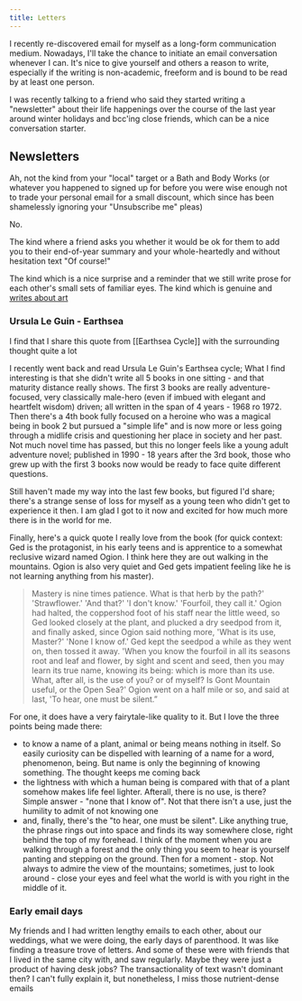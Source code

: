 ```yaml
---
title: Letters
---
```


I recently re-discovered email for myself as a long-form communication medium. Nowadays, I'll take the chance to initiate an email conversation whenever I can. It's nice to give yourself and others a reason to write, especially if the writing is non-academic, freeform and is bound to be read by at least one person.

I was recently talking to a friend who said they started writing a "newsletter" about their life happenings over the course of the last year around winter holidays and bcc'ing close friends, which can be a nice conversation starter.

## Newsletters
Ah, not the kind from your "local" target or a Bath and Body Works (or whatever you happened to signed up for before you were wise enough not to trade your personal email for a small discount, which since has been shamelessly ignoring your "Unsubscribe me" pleas)

No.

The kind where a friend asks you whether it would be ok for them to add you to their end-of-year summary and your whole-heartedly and without hesitation text "Of course!"

The kind which is a nice surprise and a reminder that we still write prose for each other's small sets of familiar eyes. The kind which is genuine and [writes about art](obsidian://open?vault=shared&file=writing%20about%20art)

### Ursula Le Guin - Earthsea

I find that I share this quote from [[Earthsea Cycle]] with the surrounding thought quite a lot

I recently went back and read Ursula Le Guin's Earthsea cycle; What I find interesting is that she didn't write all 5 books in one sitting - and that maturity distance really shows. The first 3 books are really adventure-focused, very classically male-hero (even if imbued with elegant and heartfelt wisdom) driven; all written in the span of 4 years - 1968 ro 1972. Then there's a 4th book fully focused on a heroine who was a magical being in book 2 but pursued a "simple life" and is now more or less going through a midlife crisis and questioning her place in society and her past. Not much novel time has passed, but this no longer feels like a young adult adventure novel; published in 1990 - 18 years after the 3rd book, those who grew up with the first 3 books now would be ready to face quite different questions.

Still haven't made my way into the last few books, but figured I'd share; there's a strange sense of loss for myself as a young teen who didn't get to experience it then. I am glad I got to it now and excited for how much more there is in the world for me.

Finally, here's a quick quote I really love from the book (for quick context: Ged is the protagonist, in his early teens and is apprentice to a somewhat reclusive wizard named Ogion. I think here they are out walking in the mountains. Ogion is also very quiet and Ged gets impatient feeling like he is not learning anything from his master).

> Mastery is nine times patience. What is that herb by the path?' 'Strawflower.' 'And that?' 'I don't know.' 'Fourfoil, they call it.' Ogion had halted, the coppershod foot of his staff near the little weed, so Ged looked closely at the plant, and plucked a dry seedpod from it, and finally asked, since Ogion said nothing more, 'What is its use, Master?' 'None I know of.' Ged kept the seedpod a while as they went on, then tossed it away. 'When you know the fourfoil in all its seasons root and leaf and flower, by sight and scent and seed, then you may learn its true name, knowing its being: which is more than its use. What, after all, is the use of you? or of myself? Is Gont Mountain useful, or the Open Sea?' Ogion went on a half mile or so, and said at last, 'To hear, one must be silent.”

For one, it does have a very fairytale-like quality to it. But I love the three points being made there:

- to know a name of a plant, animal or being means nothing in itself. So easily curiosity can be dispelled with learning of a name for a word, phenomenon, being. But name is only the beginning of knowing something. The thought keeps me coming back
- the lightness with which a human being is compared with that of a plant somehow makes life feel lighter. Afterall, there is no use, is there? Simple answer - "none that I know of". Not that there isn't a use, just the humility to admit of not knowing one
- and, finally, there's the "to hear, one must be silent". Like anything true, the phrase rings out into space and finds its way somewhere close, right behind the top of my forehead. I think of the moment when you are walking through a forest and the only thing you seem to hear is yourself panting and stepping on the ground. Then for a moment - stop. Not always to admire the view of the mountains; sometimes, just to look around - close your eyes and feel what the world is with you right in the middle of it.

### Early email days

My friends and I had written lengthy emails to each other, about our weddings, what we were doing, the early days of parenthood. It was like finding a treasure trove of letters. And some of these were with friends that I lived in the same city with, and saw regularly. Maybe they were just a product of having desk jobs? The transactionality of text wasn't dominant then? I can't fully explain it, but nonetheless, I miss those nutrient-dense emails